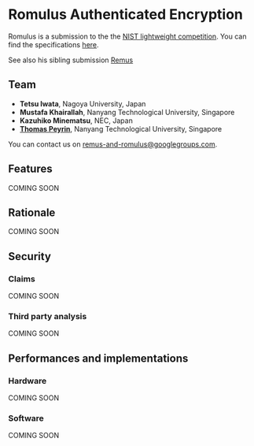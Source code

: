 # **Romulus** Authenticated Encryption 

Romulus is a submission to the the [NIST lightweight competition](https://csrc.nist.gov/projects/lightweight-cryptography). You can find the specifications [here](https://romulusae.github.io/romulus/Romulus.pdf). 

See also his sibling submission [Remus](https://remusae.github.io/remus/) 

## Team

- **Tetsu Iwata**, Nagoya University, Japan
- **Mustafa Khairallah**, Nanyang Technological University, Singapore
- **Kazuhiko Minematsu**, NEC, Japan
- **[Thomas Peyrin](https://sites.google.com/site/thomaspeyrin/)**, Nanyang Technological University, Singapore

You can contact us on [remus-and-romulus@googlegroups.com](mailto:remus-and-romulus@googlegroups.com). 


## Features

COMING SOON


## Rationale

COMING SOON


## Security

### Claims

COMING SOON

### Third party analysis

COMING SOON


## Performances and implementations

### Hardware

COMING SOON

### Software

COMING SOON
